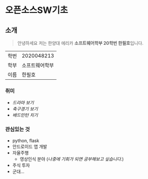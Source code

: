 # 오픈소스SW기초

## 소개
> 안녕하세요 저는 한양대 에리카 **소프트웨어학부 20학번 한필호**입니다. <br>
<table>
  <tr>
    <td>학번</td>
    <td>2020048213</td>
  </tr>
  <tr>
    <td>학부</td>
    <td>소프트웨어학부</td>
  </tr>
  <tr>
    <td>이름</td>
    <td>한필호</td>
  </tr>
</table>

### 취미
* *드라마 보기*
* *축구경기 보기*
* *배드민턴 치기*

### 관심있는 것
+ python, flask
+ 안드로이드 앱 개발
+ 자율주행
  + 영상인식 분야 (*나중에 기회가 되면 공부해보고 싶습니다.*)
+ 주식 투자
+ 군대...
